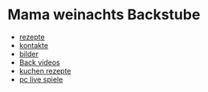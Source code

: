 <!DOCTYPE html>
<html lang="de">
<head>
<link rel="icon" href="https://th.bing.com/th/id/OIP.rE6NS0ckS5M8Pum1RmG7rAHaHa?w=215&h=215&c=7&r=0&o=5&pid=1.7">
	<meta charset="UTF-8">
	<title>Mama weinachts Backstube</title>
	<link rel="stylesheet" href="style.css">
</head>
<body>
<h1> Mama weinachts Backstube </h1>
<ul>
  <li><a href="#news">rezepte</a></li>
  <li><a href="#contact">kontakte</a></li>
  <li><a href="#bilder">bilder</a></li>
  <li><a href="#vidos">Back videos</a></li>
<li><a href="#vidos">kuchen rezepte</a></li>
<li><a href="snack.html">pc live spiele</a></li>
</ul>

</html> 

